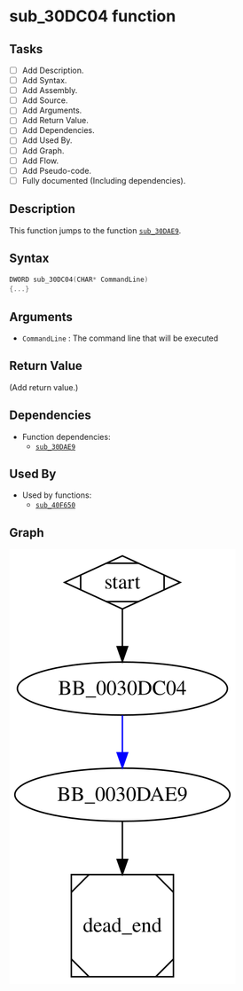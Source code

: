 # sub_30DC04 function

## Tasks

- [ ] Add Description.
- [ ] Add Syntax.
- [ ] Add Assembly.
- [ ] Add Source.
- [ ] Add Arguments.
- [ ] Add Return Value.
- [ ] Add Dependencies.
- [ ] Add Used By.
- [ ] Add Graph.
- [ ] Add Flow.
- [ ] Add Pseudo-code.
- [ ] Fully documented (Including dependencies).

## Description

This function jumps to the function [`sub_30DAE9`](sub_30DAE9.md).

## Syntax

```c
DWORD sub_30DC04(CHAR* CommandLine)
{...}
```

## Arguments

* `CommandLine` : The command line that will be executed

## Return Value

(Add return value.)

## Dependencies

* Function dependencies:
  * [`sub_30DAE9`](sub_30DAE9.md)

## Used By

* Used by functions:
  * [`sub_40F650`](sub_40F650.md)

## Graph

![sub_30DC04 Graph](../svg/sub_30DC04.svg "sub_30DC04 Graph")

